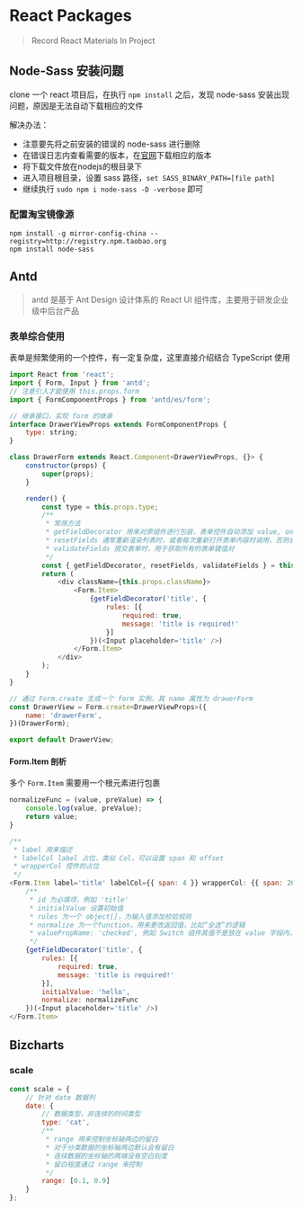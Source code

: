 # React Packages

> Record React Materials In Project

## Node-Sass 安装问题

clone 一个 react 项目后，在执行 `npm install` 之后，发现 node-sass 安装出现问题，原因是无法自动下载相应的文件

解决办法：

- 注意要先将之前安装的错误的 node-sass 进行删除
- 在错误日志内查看需要的版本，在[官网](https://github.com/sass/node-sass/releases)下载相应的版本
- 将下载文件放在nodejs的根目录下
- 进入项目根目录，设置 sass 路径，`set SASS_BINARY_PATH=[file path]`
- 继续执行 `sudo npm i node-sass -D -verbose` 即可


### 配置淘宝镜像源

```shell
npm install -g mirror-config-china --registry=http://registry.npm.taobao.org
npm install node-sass
```







## Antd

> antd 是基于 Ant Design 设计体系的 React UI 组件库，主要用于研发企业级中后台产品

### 表单综合使用

表单是频繁使用的一个控件，有一定复杂度，这里直接介绍结合 TypeScript 使用

```js
import React from 'react';
import { Form, Input } from 'antd';
// 注意引入才能使用 this.props.form
import { FormComponentProps } from 'antd/es/form';

// 继承接口，实现 form 的继承
interface DrawerViewProps extends FormComponentProps {
    type: string;
}

class DrawerForm extends React.Component<DrawerViewProps, {}> {
    constructor(props) {
        super(props);
    }

    render() {
        const type = this.props.type;
        /**
         * 常用方法
         * getFieldDecorator 用来对原组件进行包装，表单控件自动添加 value, onChange，数据同步不再单独维护，统一由 Form 组件接管 
         * resetFields 通常重新渲染列表时，或者每次重新打开表单内容时调用，否则会遗留上次的填写内容
         * validateFields 提交表单时，用于获取所有的表单键值对
         */
        const { getFieldDecorator, resetFields, validateFields } = this.props.form;
        return (
            <div className={this.props.className}>
                <Form.Item>
                    {getFieldDecorator('title', {
                        rules: [{
                            required: true,
                            message: 'title is required!'
                        }]
                    })(<Input placeholder='title' />)
                </Form.Item>
            </div>
        );
    }
}

// 通过 Form.create 生成一个 form 实例，其 name 属性为 drawerForm
const DrawerView = Form.create<DrawerViewProps>({
    name: 'drawerForm',
})(DrawerForm);

export default DrawerView;
```

#### Form.Item 剖析

多个 `Form.Item` 需要用一个根元素进行包裹

```js
normalizeFunc = (value, preValue) => {
	console.log(value, preValue);
	return value;
}

/**
 * label 用来描述
 * labelCol label 占位，类似 Col，可以设置 span 和 offset
 * wrapperCol 控件的占位
 */
<Form.Item label='title' labelCol={{ span: 4 }} wrapperCol: {{ span: 20 }}>
	/**
	 * id 为必填项，例如 'title'
	 * initialValue 设置初始值
	 * rules 为一个 object[]，为输入值添加校验规则
	 * normalize 为一个function，用来更改返回值，比如“全选”的逻辑
	 * valuePropName: 'checked', 例如 Switch 组件其值不是放在 value 字段内，此时就需要用该属性来进行指定
	 */
    {getFieldDecorator('title', {
        rules: [{
            required: true,
            message: 'title is required!'
        }],
        initialValue: 'hello',
        normalize: normalizeFunc
    })(<Input placeholder='title' />)
</Form.Item>
```


## Bizcharts

### scale

```js
const scale = {
	// 针对 date 数据列
    date: {
        // 数据类型，非连续的时间类型
        type: 'cat',
        /**
         * range 用来控制坐标轴两边的留白
         * 对于分类数据的坐标轴两边默认会有留白
         * 连续数据的坐标轴的两端没有空白刻度
         * 留白程度通过 range 来控制
         */
        range: [0.1, 0.9]
    }
};
```

